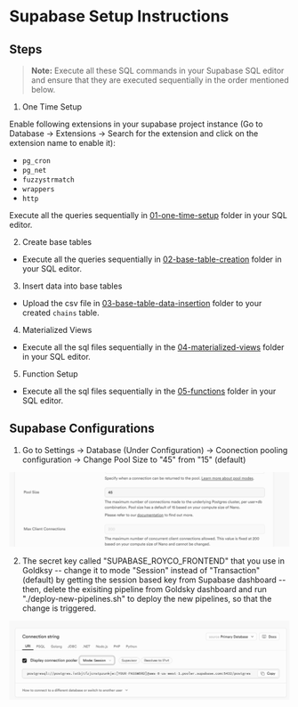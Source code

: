 # Supabase Setup Instructions

## Steps

> **Note:** Execute all these SQL commands in your Supabase SQL editor and ensure that they are executed sequentially in the order mentioned below.

1. One Time Setup

Enable following extensions in your supabase project instance (Go to Database -> Extensions -> Search for the extension and click on the extension name to enable it):

- `pg_cron`
- `pg_net`
- `fuzzystrmatch`
- `wrappers`
- `http`

Execute all the queries sequentially in [01-one-time-setup](./01-one-time-setup/) folder in your SQL editor.

2. Create base tables

- Execute all the queries sequentially in [02-base-table-creation](./02-base-table-creation/) folder in your SQL editor.

3. Insert data into base tables

- Upload the csv file in [03-base-table-data-insertion](./03-base-table-data-insertion/) folder to your created `chains` table.

4. Materialized Views

- Execute all the sql files sequentially in the [04-materialized-views](./04-materialized-views/) folder in your SQL editor.

5. Function Setup

- Execute all the sql files sequentially in the [05-functions](./05-functions/) folder in your SQL editor.

## Supabase Configurations

1. Go to Settings -> Database (Under Configuration) -> Coonection pooling configuration -> Change Pool Size to "45" from "15" (default)

![alt text](./images/pool-size.png)

2. The secret key called "SUPABASE_ROYCO_FRONTEND" that you use in Goldksy -- change it to mode "Session" instead of "Transaction" (default) by getting the session based key from Supabase dashboard -- then, delete the exisiting pipeline from Goldsky dashboard and run "./deploy-new-pipelines.sh" to deploy the new pipelines, so that the change is triggered.

![alt text](./images/goldksy-secret.png)
